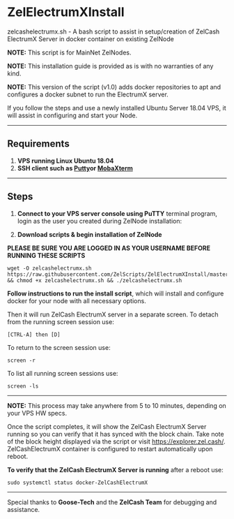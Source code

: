 # ZelElectrumXInstall
zelcashelectrumx.sh - A bash script to assist in setup/creation of ZelCash ElectrumX Server in docker container on existing ZelNode

**NOTE:** This script is for MainNet ZelNodes.

**NOTE:** This installation guide is provided as is with no warranties of any kind.

**NOTE:** This version of the script (v1.0) adds docker repositories to apt and configures a docker subnet to run the ElectrumX server.

If you follow the steps and use a newly installed Ubuntu Server 18.04 VPS, it will assist in configuring and start your Node.

***
## Requirements
1) **VPS running Linux Ubuntu 18.04**
2) **SSH client such as [Putty](https://www.putty.org/)or [MobaXterm](https://mobaxterm.mobatek.net/)**

***
## Steps

1) **Connect to your VPS server console using PuTTY** terminal program, login as the user you created during ZelNode installation:

2) **Download scripts & begin installation of ZelNode**

**PLEASE BE SURE YOU ARE LOGGED IN AS YOUR USERNAME BEFORE RUNNING THESE SCRIPTS**

```
wget -O zelcashelectrumx.sh https://raw.githubusercontent.com/ZelScripts/ZelElectrumXInstall/master/zelcashelectrumx.sh && chmod +x zelcashelectrumx.sh && ./zelcashelectrumx.sh
```

**Follow instructions to run the install script**, which will install and configure docker for your node with all necessary options.

Then it will run ZelCash ElectrumX server in a separate screen.
To detach from the running screen session use:

```
[CTRL-A] then [D]
```
To return to the screen session use:
```
screen -r
```
To list all running screen sessions use:
```
screen -ls
```

***
__NOTE:__ This process may take anywhere from 5 to 10 minutes, depending on your VPS HW specs.

Once the script completes, it will show the ZelCash ElectrumX Server running so you can verify that it has synced with the block chain. Take note of the block height displayed via the script or visit https://explorer.zel.cash/. ZelCashElectrumX container is configured to restart automatically upon reboot.

**To verify that the ZelCash ElectrumX Server is running** after a reboot use:

```
sudo systemctl status docker-ZelCashElectrumX
```

***
Special thanks to **Goose-Tech** and the **ZelCash Team** for debugging and assistance.
